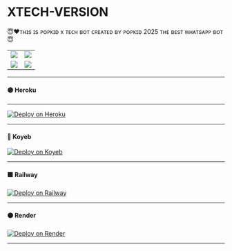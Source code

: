 # XTECH-VERSION
😇❤️ᴛʜɪs ɪs ᴘᴏᴘᴋɪᴅ x ᴛᴇᴄʜ ʙᴏᴛ ᴄʀᴇᴀᴛᴇᴅ ʙʏ ᴘᴏᴘᴋɪᴅ 2025 ᴛʜᴇ ʙᴇsᴛ ᴡʜᴀᴛsᴀᴘᴘ ʙᴏᴛ😇

<div align="center">
  <table>
    <tr>
      <td>
        <a href="https://github.com/devpopkid/XTECH-VERSION" target="_blank">
          <img src="https://img.shields.io/badge/FOLLOW_DEV-F44336?style=for-the-badge&logo=github&logoColor=white&labelColor=1a1a1a"/>
        </a>
      </td>
      <td>
        <a href="https://github.com/devpopkid/XTECH-VERSION/fork" target="_blank">
          <img src="https://img.shields.io/badge/FORK_REPO-2196F3?style=for-the-badge&logo=github&logoColor=white&labelColor=1a1a1a"/>
        </a>
      </td>
    </tr>
    <tr>
      <td>
        <a href="https://kindasessions.onrender.com/" target="_blank">
          <img src="https://img.shields.io/badge/PAIR_CODE-4CAF50?style=for-the-badge&logo=whatsapp&logoColor=white&labelColor=1a1a1a"/>
        </a>
      </td>
      <td>
        <a href="https://kindasessions.onrender.com/qr" target="_blank">
           <img src="https://img.shields.io/badge/QR_CODE-E91E63?style=for-the-badge&logo=whatsapp&logoColor=white&labelColor=1a1a1a"/>
        </a>
      </td>
    </tr>
  </table>
</div>

---

#### 🟣 Heroku
---
[![Deploy on Heroku](https://img.shields.io/badge/-DEPLOY-purple?style=for-the-badge&logo=heroku&logoColor=white)](https://dashboard.heroku.com/new?template=https://github.com/devpopkid/XTECH-VERSION)

---

#### 🔴 Koyeb

[![Deploy on Koyeb](https://img.shields.io/badge/-DEPLOY-red?style=for-the-badge&logo=koyeb&logoColor=white)](https://koyeb.com)

---

#### 🟪 Railway

[![Deploy on Railway](https://img.shields.io/badge/-DEPLOY-purple?style=for-the-badge&logo=railway&logoColor=white)](https://railway.app/login)

---

#### ⚫ Render

[![Deploy on Render](https://img.shields.io/badge/-DEPLOY-black?style=for-the-badge&logo=render&logoColor=white)](https://dashboard.render.com)

---
